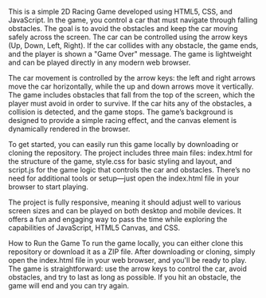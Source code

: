 This is a simple 2D Racing Game developed using HTML5, CSS, and JavaScript. In the game, you control a car that must navigate through falling obstacles. The goal is to avoid the obstacles and keep the car moving safely across the screen. The car can be controlled using the arrow keys (Up, Down, Left, Right). If the car collides with any obstacle, the game ends, and the player is shown a "Game Over" message. The game is lightweight and can be played directly in any modern web browser.

The car movement is controlled by the arrow keys: the left and right arrows move the car horizontally, while the up and down arrows move it vertically. The game includes obstacles that fall from the top of the screen, which the player must avoid in order to survive. If the car hits any of the obstacles, a collision is detected, and the game stops. The game’s background is designed to provide a simple racing effect, and the canvas element is dynamically rendered in the browser.

To get started, you can easily run this game locally by downloading or cloning the repository. The project includes three main files: index.html for the structure of the game, style.css for basic styling and layout, and script.js for the game logic that controls the car and obstacles. There’s no need for additional tools or setup—just open the index.html file in your browser to start playing.

The project is fully responsive, meaning it should adjust well to various screen sizes and can be played on both desktop and mobile devices. It offers a fun and engaging way to pass the time while exploring the capabilities of JavaScript, HTML5 Canvas, and CSS.

How to Run the Game
To run the game locally, you can either clone this repository or download it as a ZIP file. After downloading or cloning, simply open the index.html file in your web browser, and you'll be ready to play. The game is straightforward: use the arrow keys to control the car, avoid obstacles, and try to last as long as possible. If you hit an obstacle, the game will end and you can try again.
